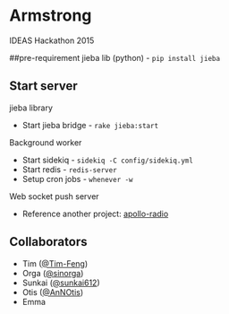 # Armstrong
IDEAS Hackathon 2015

##pre-requirement
jieba lib (python) - `pip install jieba`

## Start server
jieba library
- Start jieba bridge - `rake jieba:start`

Background worker
- Start sidekiq - `sidekiq -C config/sidekiq.yml`
- Start redis - `redis-server`
- Setup cron jobs - `whenever -w`

Web socket push server
- Reference another project: [apollo-radio](https://github.com/TOEOS/Apollo-radio)

## Collaborators

- Tim ([@Tim-Feng](https://github.com/Tim-Feng))
- Orga ([@sinorga](https://github.com/sinorga))
- Sunkai ([@sunkai612](https://github.com/sunkai612))
- Otis ([@AnNOtis](https://github.com/AnNOtis))
- Emma
